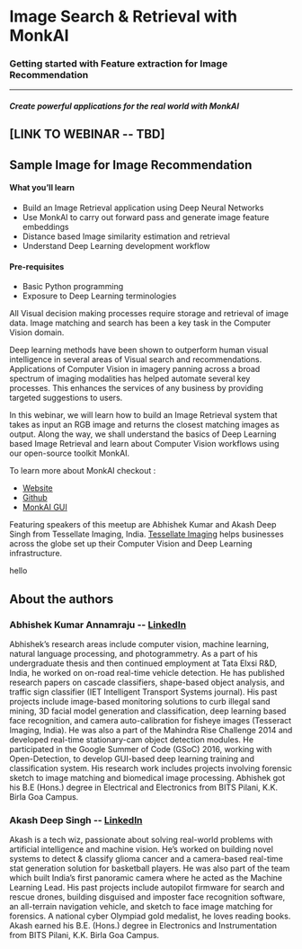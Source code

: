 # Image Search & Retrieval with MonkAI
### Getting started with Feature extraction for Image Recommendation
----
##### Create powerful applications for the real world with MonkAI

## [LINK TO WEBINAR -- TBD]

## Sample Image for Image Recommendation

#### What you’ll learn
 - Build an Image Retrieval application using Deep Neural Networks
 - Use MonkAI to carry out forward pass and generate image feature embeddings
 - Distance based Image similarity estimation and retrieval
 - Understand Deep Learning development workflow

#### Pre-requisites
- Basic Python programming
- Exposure to Deep Learning terminologies

All Visual decision making processes require storage and retrieval of image data. Image matching and search has been a key task in the Computer Vision domain.

Deep learning methods have been shown to outperform human visual intelligence in several areas of Visual search and recommendations. Applications of Computer Vision in imagery panning across a broad spectrum of imaging modalities has helped automate several key processes. This enhances the services of any business by providing targeted suggestions to users.

In this webinar, we will learn how to build an Image Retrieval system that takes as input an RGB image and returns the closest matching images as output.
Along the way, we shall understand the basics of Deep Learning based Image Retrieval and learn about Computer Vision workflows using our open-source toolkit MonkAI.

To learn more about MonkAI checkout :
- [Website](https://monkai.org/)
- [Github](https://github.com/Tessellate-Imaging/monk_v1)
- [MonkAI GUI](https://github.com/Tessellate-Imaging/Monk_Gui)

Featuring speakers of this meetup are Abhishek Kumar and Akash Deep Singh from Tessellate Imaging, India. [Tessellate Imaging](https://tessellateimaging.com) helps businesses across the globe set up their Computer Vision and Deep Learning infrastructure.


hello
## About the authors

### Abhishek Kumar Annamraju -- [LinkedIn](https://www.linkedin.com/in/abhishek-kumar-annamraju/)
Abhishek’s research areas include computer vision, machine learning, natural language processing, and photogrammetry.
As a part of his undergraduate thesis and then continued employment at Tata Elxsi R&D, India, he worked on on-road real-time vehicle detection. He has published research papers on cascade classifiers, shape-based object analysis, and traffic sign classifier (IET Intelligent Transport Systems journal). His past projects include image-based monitoring solutions to curb illegal sand mining, 3D facial model generation and classification, deep learning based face recognition, and camera auto-calibration for fisheye images (Tesseract Imaging, India). He was also a part of the Mahindra Rise Challenge 2014 and developed real-time stationary-cam object detection modules.
He participated in the Google Summer of Code (GSoC) 2016, working with Open-Detection, to develop GUI-based deep learning training and classification system. His research work includes projects involving forensic sketch to image matching and biomedical image processing.
Abhishek got his B.E (Hons.) degree in Electrical and Electronics from BITS Pilani, K.K. Birla Goa Campus.

### Akash Deep Singh -- [LinkedIn](https://www.linkedin.com/in/akashdeepsingh01/)
Akash is a tech wiz, passionate about solving real-world problems with artificial intelligence and machine vision.
He’s worked on building novel systems to detect & classify glioma cancer and a camera-based real-time stat generation solution for basketball players. He was also part of the team which built India’s first panoramic camera where he acted as the Machine Learning Lead. His past projects include autopilot firmware for search and rescue drones, building disguised and imposter face recognition software, an all-terrain navigation vehicle, and sketch to face image matching for forensics.
A national cyber Olympiad gold medalist, he loves reading books.
Akash earned his B.E. (Hons.) degree in Electronics and Instrumentation from BITS Pilani, K.K. Birla Goa Campus.
